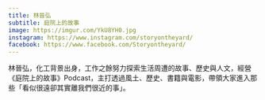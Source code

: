 ```yaml
---
title: 林晉弘
subtitle: 庭院上的故事
image: https://imgur.com/YkU8YH0.jpg
instagram: https://www.instagram.com/storyontheyard/
facebook: https://www.facebook.com/Storyontheyard/
---
```

林晉弘，化工背景出身，工作之餘努力探索生活周遭的故事、歷史與人文，經營《庭院上的故事》Podcast，主打透過風土、歷史、書籍與電影，帶領大家進入那些「看似很遠卻其實離我們很近的事」。
